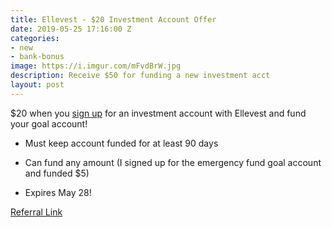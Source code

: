 ```yaml
---
title: Ellevest - $20 Investment Account Offer
date: 2019-05-25 17:16:00 Z
categories:
- new
- bank-bonus
image: https://i.imgur.com/mFvdBrW.jpg
description: Receive $50 for funding a new investment acct
layout: post
---
```


\$20 when you [sign up](https://www.ellevest.com/invite/m83gih) for an investment account with Ellevest and fund your goal account!

* Must keep account funded for at least 90 days

* Can fund any amount (I signed up for the emergency fund goal account and funded $5)

* Expires May 28!

[Referral Link](https://www.ellevest.com/invite/m83gih)

